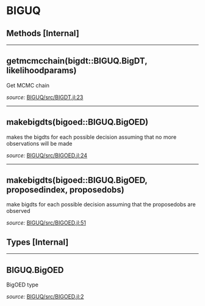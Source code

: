# BIGUQ


## Methods [Internal]

---

<a id="method__getmcmcchain.1" class="lexicon_definition"></a>
## getmcmcchain(bigdt::BIGUQ.BigDT,  likelihoodparams)
Get MCMC chain

*source:*
[BIGUQ/src/BIGDT.jl:23](https://github.com/madsjulia/BIGUQ.jl/tree/0d191c4daa3c8191197242966da1a57ba71dd52c/src/BIGDT.jl#L23)

---

<a id="method__makebigdts.1" class="lexicon_definition"></a>
## makebigdts(bigoed::BIGUQ.BigOED)
makes the bigdts for each possible decision assuming that no more observations will be made

*source:*
[BIGUQ/src/BIGOED.jl:24](https://github.com/madsjulia/BIGUQ.jl/tree/0d191c4daa3c8191197242966da1a57ba71dd52c/src/BIGOED.jl#L24)

---

<a id="method__makebigdts.2" class="lexicon_definition"></a>
## makebigdts(bigoed::BIGUQ.BigOED,  proposedindex,  proposedobs)
make bigdts for each possible decision assuming that the proposedobs are observed

*source:*
[BIGUQ/src/BIGOED.jl:51](https://github.com/madsjulia/BIGUQ.jl/tree/0d191c4daa3c8191197242966da1a57ba71dd52c/src/BIGOED.jl#L51)

## Types [Internal]

---

<a id="type__bigoed.1" class="lexicon_definition"></a>
## BIGUQ.BigOED
BigOED type

*source:*
[BIGUQ/src/BIGOED.jl:2](https://github.com/madsjulia/BIGUQ.jl/tree/0d191c4daa3c8191197242966da1a57ba71dd52c/src/BIGOED.jl#L2)

